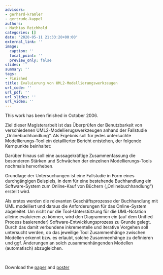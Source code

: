 ```yaml
---
advisors:
- gerhard-kramler
- gertrude-kappel
authors:
- Mathias Reichhold
categories: []
date: '2020-05-11 21:33:20+00:00'
external_link: ''
image:
  caption: ''
  focal_point: ''
  preview_only: false
slides: ''
summary: ''
tags:
- Finished
title: Evaluierung von UML2-Modellierungswerkzeugen
url_code: ''
url_pdf: ''
url_slides: ''
url_video: ''
---
```


This work has been finished in October 2006.

Ziel dieser Magisterarbeit ist das Überprüfen der Benutzbarkeit von verschiedenen UML2-Modellierugswerkzeugen anhand der Fallstudie „Onlinebuchhandlung“. Als Ergebnis soll für jedes untersuchte Modellierungs-Tool ein detaillierter Bericht entstehen, der folgende Kernpunkte beinhaltet:

Darüber hinaus soll eine aussagekräftige Zusammenfassung die besonderen Stärken und Schwächen der einzelnen Modellierungs-Tools nochmals hervorheben.

Grundlage der Untersuchungen ist eine Fallstudie in Form eines durchgängigen Beispiels, in dem für eine bestehende Buchhandlung ein Software-System zum Online-Kauf von Büchern („Onlinebuchhandlung“) erstellt wird.

Als erstes werden die relevanten Geschäftsprozesse der Buchhandlung mit UML modelliert und daraus die Anforderungen für das Online-System abgeleitet. Um nicht nur die Tool-Unterstützung für die UML-Notation alleine evaluieren zu können, wird den Diagrammen ein (auf dem Unified Process basierender) Software-Entwicklungsprozess zu Grunde gelegt. Durch das damit verbundene inkrementelle und iterative Vorgehen soll untersucht werden, ob das jeweilige Tool Zusammenhänge zwischen Modellen erkennt bzw. es erlaubt, solche Zusammenhänge zu definieren und ggf. Änderungen an solch zusammenhängenden Modellen (automatisch) abzugleichen.

&nbsp;

 Download the [paper](https://www.big.tuwien.ac.at/app/uploads/2016/10/Reichhold_paper.pdf) and [poster](https://www.big.tuwien.ac.at/app/uploads/2016/10/Reichhold_poster.pdf)